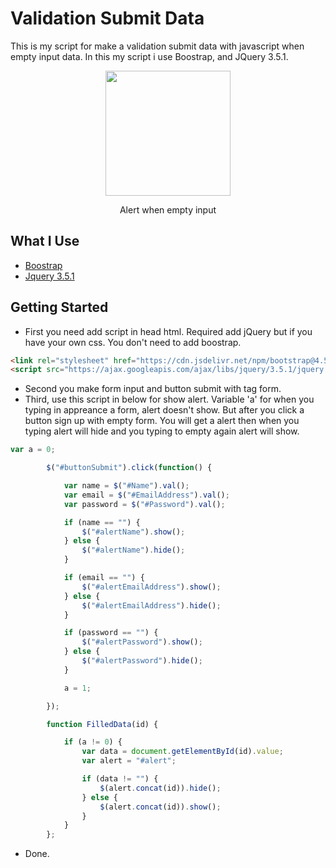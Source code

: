 # Validation Submit Data
This is my script for make a validation submit data with javascript when empty input data. In this my script i use Boostrap, and JQuery 3.5.1. 

<div align="center">
<img src="https://user-images.githubusercontent.com/70514099/132088134-dbe47a38-9249-44a8-87bb-4de7b468bc1f.png" height=200>
<p>Alert when empty input</p>
</div>

## What I Use
- [Boostrap](https://getbootstrap.com/)
- [Jquery 3.5.1](https://jquery.com/download/)

## Getting Started 
- First you need add script in head html. Required add jQuery but if you have your own css. You don't need to add boostrap.
```html
<link rel="stylesheet" href="https://cdn.jsdelivr.net/npm/bootstrap@4.5.3/dist/css/bootstrap.min.css" integrity="sha384-TX8t27EcRE3e/ihU7zmQxVncDAy5uIKz4rEkgIXeMed4M0jlfIDPvg6uqKI2xXr2" crossorigin="anonymous">
<script src="https://ajax.googleapis.com/ajax/libs/jquery/3.5.1/jquery.min.js"></script>
```
- Second you make form input and button submit with tag form. 
- Third, use this script in below for show alert. Variable 'a' for when you typing in appreance a form, alert doesn't show. But after you click a button sign up with empty form. You will get a alert then when you typing alert will hide and you typing to empty again alert will show.
```js
var a = 0;

        $("#buttonSubmit").click(function() {

            var name = $("#Name").val();
            var email = $("#EmailAddress").val();
            var password = $("#Password").val();

            if (name == "") {
                $("#alertName").show();
            } else {
                $("#alertName").hide();
            }

            if (email == "") {
                $("#alertEmailAddress").show();
            } else {
                $("#alertEmailAddress").hide();
            }

            if (password == "") {
                $("#alertPassword").show();
            } else {
                $("#alertPassword").hide();
            }

            a = 1;

        });

        function FilledData(id) {

            if (a != 0) {
                var data = document.getElementById(id).value;
                var alert = "#alert";

                if (data != "") {
                    $(alert.concat(id)).hide();
                } else {
                    $(alert.concat(id)).show();
                }
            }
        };
```
- Done.
